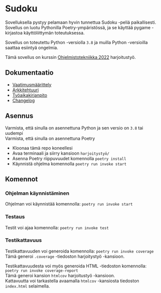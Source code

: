 # Sudoku

Sovelluksella pystyy pelamaan hyvin tunnettua Sudoku -peliä paikallisesti. Sovellus on luotu Pythonilla Poetry-ympäristössä, ja se käyttää pygame -kirjastoa käyttöliittymän toteutuksessa.

Sovellus on toteutettu Python -versiolla `3.8` ja muilla Python -versioilla saattaa esiintyä ongelmia.

Tämä sovellus on kurssin [Ohjelmistotekniikka 2022](https://ohjelmistotekniikka-hy.github.io/) harjoitustyö.

## Dokumentaatio

- [Vaatimusmäärittely](./harjoitustyö/dokumentaatio/vaatimusmaarittely.md)
- [Arkkitehtuuri](./harjoitustyö/dokumentaatio/arkkitehtuuri.md)
- [Työaikakirjanpito](./harjoitustyö/dokumentaatio/tyoaikakirjanpito.md)
- [Changelog](./harjoitustyö/dokumentaatio/changelog.md)

## Asennus

Varmista, että sinulla on asennettuna Python ja sen versio on `3.8` tai uudempi  
Varmista, että sinulla on asennettuna Poetry

- Kloonaa tämä repo koneellesi
- Avaa terminaali ja siirry kansioon `harjoitystyö/`
- Asenna Poetry riippuvuudet komennolla `poetry install`
- Käynnistä ohjelma komennolla `poetry run invoke start`

## Komennot

### Ohjelman käynnistäminen

Ohjelman voi käynnistää komennolla: `poetry run invoke start`

### Testaus

Testit voi ajaa komennolla: `poetry run invoke test`

### Testikattavuus

Testikattavuuden voi generoida komennolla: `poetry run invoke coverage`  
Tämä generoi `.coverage` -tiedoston harjoitystyö -kansioon.

Testikattavuudesta voi myös generoida HTML -tiedoston komennolla: `poetry run invoke coverage-report`  
Tämä generoi kansion `htmlcov` harjoitustyö -kansioon.  
Kattavuutta voi tarkastella avaamalla `htmlcov` -kansiosta tiedoston `index.html` selaimella.
